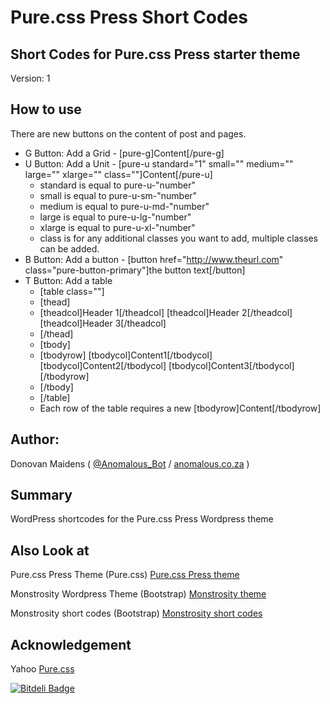 Pure.css Press Short Codes
==========================

## Short Codes for Pure.css Press starter theme

Version: 1

## How to use

There are new buttons on the content of post and pages.

* G Button: Add a Grid - [pure-g]Content[/pure-g]
* U Button: Add a Unit - [pure-u standard="1" small="" medium="" large="" xlarge="" class=""]Content[/pure-u]
    * standard is equal to pure-u-"number"
    * small is equal to pure-u-sm-"number"
    * medium is equal to pure-u-md-"number"
    * large is equal to pure-u-lg-"number"
    * xlarge is equal to pure-u-xl-"number"
    * class is for any additional classes you want to add, multiple classes can be added.
* B Button: Add a button - [button href="http://www.theurl.com" class="pure-button-primary"]the button text[/button]
* T Button: Add a table
    * [table class=""]
    * [thead]
    * [theadcol]Header 1[/theadcol] [theadcol]Header 2[/theadcol] [theadcol]Header 3[/theadcol]
    * [/thead]
    * [tbody]
    * [tbodyrow] [tbodycol]Content1[/tbodycol] [tbodycol]Content2[/tbodycol] [tbodycol]Content3[/tbodycol] [/tbodyrow]
    * [/tbody]
    * [/table]
    * Each row of the table requires a new [tbodyrow]Content[/tbodyrow]


## Author:

Donovan Maidens ( [@Anomalous_Bot](http://twitter.com/Anomalous_Bot) / [anomalous.co.za](http://anomalous.co.za) )

## Summary

WordPress shortcodes for the Pure.css Press Wordpress theme

## Also Look at

Pure.css Press Theme (Pure.css) [Pure.css Press theme](https://github.com/djm56/purecsspress)

Monstrosity Wordpress Theme (Bootstrap) [Monstrosity theme](https://github.com/djm56/Monstrosity-Theme)

Monstrosity short codes (Bootstrap) [Monstrosity short codes](https://github.com/djm56/Monstrosity-Shortcodes)


## Acknowledgement

Yahoo [Pure.css](https://github.com/yahoo/pure/)



[![Bitdeli Badge](https://d2weczhvl823v0.cloudfront.net/AnomalousSA/purecsspress-shortcodes/trend.png)](https://bitdeli.com/free "Bitdeli Badge")


